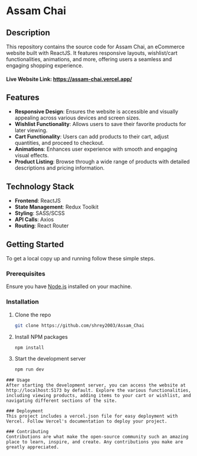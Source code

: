 # Assam Chai

## Description

This repository contains the source code for Assam Chai, an eCommerce website built with ReactJS. It features responsive layouts, wishlist/cart functionalities, animations, and more, offering users a seamless and engaging shopping experience.

#### Live Website Link: https://assam-chai.vercel.app/

## Features

- **Responsive Design**: Ensures the website is accessible and visually appealing across various devices and screen sizes.
- **Wishlist Functionality**: Allows users to save their favorite products for later viewing.
- **Cart Functionality**: Users can add products to their cart, adjust quantities, and proceed to checkout.
- **Animations**: Enhances user experience with smooth and engaging visual effects.
- **Product Listing**: Browse through a wide range of products with detailed descriptions and pricing information.

## Technology Stack

- **Frontend**: ReactJS
- **State Management**: Redux Toolkit
- **Styling**: SASS/SCSS
- **API Calls**: Axios
- **Routing**: React Router

## Getting Started

To get a local copy up and running follow these simple steps.

### Prerequisites

Ensure you have [Node.js](https://nodejs.org/) installed on your machine.

### Installation

1. Clone the repo
   ```sh
   git clone https://github.com/shrey2003/Assam_Chai 
   ```

2. Install NPM packages
    ```sh
    npm install
    ```
3. Start the development server
    ``` sh
    npm run dev
```
### Usage
After starting the development server, you can access the website at http://localhost:5173 by default. Explore the various functionalities, including viewing products, adding items to your cart or wishlist, and navigating different sections of the site.

### Deployment
This project includes a vercel.json file for easy deployment with Vercel. Follow Vercel's documentation to deploy your project.

### Contributing
Contributions are what make the open-source community such an amazing place to learn, inspire, and create. Any contributions you make are greatly appreciated.

